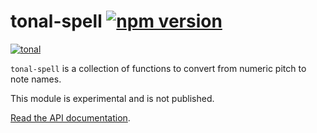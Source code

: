 # tonal-spell [![npm version](https://img.shields.io/npm/v/tonal-spell.svg?style=flat-square)](https://www.npmjs.com/package/tonal-spell)

[![tonal](https://img.shields.io/badge/tonal-spell-yellow.svg?style=flat-square)](https://www.npmjs.com/browse/keyword/tonal)

`tonal-spell` is a collection of functions to convert from numeric pitch to note names.

This module is experimental and is not published.

[Read the API documentation](http://danigb.github.io/tonal/api/module-spell.html).
